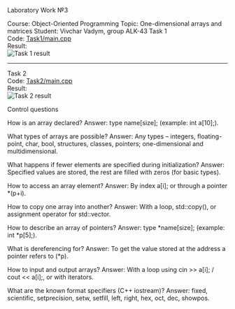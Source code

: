 Laboratory Work №3

Course: Object-Oriented Programming
Topic: One-dimensional arrays and matrices
Student: Vivchar Vadym, group ALK-43
  Task 1  
Code: [Task1/main.cpp](./Task1/main.cpp)  
Result:  
![Task 1 result](./Task1/screenshot.png)  

---

 Task 2  
Code: [Task2/main.cpp](./Task2/main.cpp)  
Result:  
![Task 2 result](./Task2/screenshot.png)  





Control questions

How is an array declared?
Answer: type name[size]; (example: int a[10];).

What types of arrays are possible?
Answer: Any types – integers, floating-point, char, bool, structures, classes, pointers; one-dimensional and multidimensional.

What happens if fewer elements are specified during initialization?
Answer: Specified values are stored, the rest are filled with zeros (for basic types).

How to access an array element?
Answer: By index a[i]; or through a pointer *(p+i).

How to copy one array into another?
Answer: With a loop, std::copy(), or assignment operator for std::vector.

How to describe an array of pointers?
Answer: type *name[size]; (example: int *p[5];).

What is dereferencing for?
Answer: To get the value stored at the address a pointer refers to (*p).

How to input and output arrays?
Answer: With a loop using cin >> a[i]; / cout << a[i];, or with iterators.

What are the known format specifiers (C++ iostream)?
Answer: fixed, scientific, setprecision, setw, setfill, left, right, hex, oct, dec, showpos.

